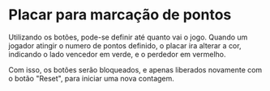 # Placar para marcação de pontos 

Utilizando os botões, pode-se definir até quanto vai o jogo.
Quando um jogador atingir o numero de pontos definido, o placar ira alterar a cor, indicando o lado vencedor em verde, e o perdedor em vermelho.

Com isso, os botões serão bloqueados, e apenas liberados novamente com o botão "Reset", para iniciar uma nova contagem.